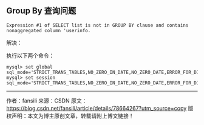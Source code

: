 ## Group By 查询问题

```
Expression #1 of SELECT list is not in GROUP BY clause and contains nonaggregated column 'userinfo.
```

解决：

执行以下两个命令：
```
mysql> set global sql_mode='STRICT_TRANS_TABLES,NO_ZERO_IN_DATE,NO_ZERO_DATE,ERROR_FOR_DIVISION_BY_ZERO,NO_AUTO_CREATE_USER,NO_ENGINE_SUBSTITUTION';
mysql> set session sql_mode='STRICT_TRANS_TABLES,NO_ZERO_IN_DATE,NO_ZERO_DATE,ERROR_FOR_DIVISION_BY_ZERO,NO_AUTO_CREATE_USER,NO_ENGINE_SUBSTITUTION';
```
--------------------- 
作者：fansili 
来源：CSDN 
原文：https://blog.csdn.net/fansili/article/details/78664267?utm_source=copy 
版权声明：本文为博主原创文章，转载请附上博文链接！
